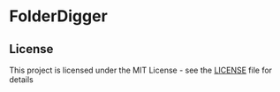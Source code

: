 # FolderDigger

## License
This project is licensed under the MIT License - see the [LICENSE](LICENSE) file for details
